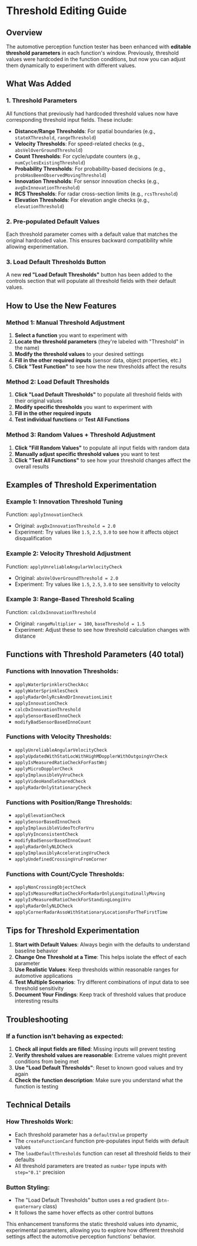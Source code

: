 # Threshold Editing Guide

## Overview
The automotive perception function tester has been enhanced with **editable threshold parameters** in each function's window. Previously, threshold values were hardcoded in the function conditions, but now you can adjust them dynamically to experiment with different values.

## What Was Added

### 1. Threshold Parameters
All functions that previously had hardcoded threshold values now have corresponding threshold input fields. These include:

- **Distance/Range Thresholds**: For spatial boundaries (e.g., `stateXThreshold`, `rangeThreshold`)
- **Velocity Thresholds**: For speed-related checks (e.g., `absVelOverGroundThreshold`)
- **Count Thresholds**: For cycle/update counters (e.g., `numCyclesExistingThreshold`)
- **Probability Thresholds**: For probability-based decisions (e.g., `probHasBeenObservedMovingThreshold`)
- **Innovation Thresholds**: For sensor innovation checks (e.g., `avgDxInnovationThreshold`)
- **RCS Thresholds**: For radar cross-section limits (e.g., `rcsThreshold`)
- **Elevation Thresholds**: For elevation angle checks (e.g., `elevationThreshold`)

### 2. Pre-populated Default Values
Each threshold parameter comes with a default value that matches the original hardcoded value. This ensures backward compatibility while allowing experimentation.

### 3. Load Default Thresholds Button
A new **red "Load Default Thresholds"** button has been added to the controls section that will populate all threshold fields with their default values.

## How to Use the New Features

### Method 1: Manual Threshold Adjustment
1. **Select a function** you want to experiment with
2. **Locate the threshold parameters** (they're labeled with "Threshold" in the name)
3. **Modify the threshold values** to your desired settings
4. **Fill in the other required inputs** (sensor data, object properties, etc.)
5. **Click "Test Function"** to see how the new thresholds affect the results

### Method 2: Load Default Thresholds
1. **Click "Load Default Thresholds"** to populate all threshold fields with their original values
2. **Modify specific thresholds** you want to experiment with
3. **Fill in the other required inputs**
4. **Test individual functions** or **Test All Functions**

### Method 3: Random Values + Threshold Adjustment
1. **Click "Fill Random Values"** to populate all input fields with random data
2. **Manually adjust specific threshold values** you want to test
3. **Click "Test All Functions"** to see how your threshold changes affect the overall results

## Examples of Threshold Experimentation

### Example 1: Innovation Threshold Tuning
Function: `applyInnovationCheck`
- Original: `avgDxInnovationThreshold = 2.0`
- Experiment: Try values like `1.5`, `2.5`, `3.0` to see how it affects object disqualification

### Example 2: Velocity Threshold Adjustment
Function: `applyUnreliableAngularVelocityCheck`
- Original: `absVelOverGroundThreshold = 2.0`
- Experiment: Try values like `1.5`, `2.5`, `3.0` to see sensitivity to velocity

### Example 3: Range-Based Threshold Scaling
Function: `calcDxInnovationThreshold`
- Original: `rangeMultiplier = 100`, `baseThreshold = 1.5`
- Experiment: Adjust these to see how threshold calculation changes with distance

## Functions with Threshold Parameters (40 total)

### Functions with Innovation Thresholds:
- `applyWaterSprinklersCheckAcc`
- `applyWaterSprinklesCheck`
- `applyRadarOnlyRcsAndDrInnovationLimit`
- `applyInnovationCheck`
- `calcDxInnovationThreshold`
- `applySensorBasedInnoCheck`
- `modifyBadSensorBasedInnoCount`

### Functions with Velocity Thresholds:
- `applyUnreliableAngularVelocityCheck`
- `applyUpdatedWithStatLocWithHighMDopplerWithOutgoingVrCheck`
- `applyIsMeasuredRatioCheckForFastWnj`
- `applyMicroDopplerCheck`
- `applyImplausibleVyVruCheck`
- `applyVideoHandleSharedCheck`
- `applyRadarOnlyStationaryCheck`

### Functions with Position/Range Thresholds:
- `applyElevationCheck`
- `applySensorBasedInnoCheck`
- `applyImplausibleVideoTtcForVru`
- `applyVyInconsistentCheck`
- `modifyBadSensorBasedInnoCount`
- `applyRadarOnlyNLDCheck`
- `applyImplausiblyAcceleratingVruCheck`
- `applyUndefinedCrossingVruFromCorner`

### Functions with Count/Cycle Thresholds:
- `applyNonCrossingObjectCheck`
- `applyIsMeasuredRatioCheckForRadarOnlyLongitudinallyMoving`
- `applyIsMeasuredRatioCheckForStandingLongiVru`
- `applyRadarOnlyNLDCheck`
- `applyCornerRadarAssoWithStationaryLocationsForTheFirstTime`

## Tips for Threshold Experimentation

1. **Start with Default Values**: Always begin with the defaults to understand baseline behavior
2. **Change One Threshold at a Time**: This helps isolate the effect of each parameter
3. **Use Realistic Values**: Keep thresholds within reasonable ranges for automotive applications
4. **Test Multiple Scenarios**: Try different combinations of input data to see threshold sensitivity
5. **Document Your Findings**: Keep track of threshold values that produce interesting results

## Troubleshooting

### If a function isn't behaving as expected:
1. **Check all input fields are filled**: Missing inputs will prevent testing
2. **Verify threshold values are reasonable**: Extreme values might prevent conditions from being met
3. **Use "Load Default Thresholds"**: Reset to known good values and try again
4. **Check the function description**: Make sure you understand what the function is testing

## Technical Details

### How Thresholds Work:
- Each threshold parameter has a `defaultValue` property
- The `createFunctionCard` function pre-populates input fields with default values
- The `loadDefaultThresholds` function can reset all threshold fields to their defaults
- All threshold parameters are treated as `number` type inputs with `step="0.1"` precision

### Button Styling:
- The "Load Default Thresholds" button uses a red gradient (`btn-quaternary` class)
- It follows the same hover effects as other control buttons

This enhancement transforms the static threshold values into dynamic, experimental parameters, allowing you to explore how different threshold settings affect the automotive perception functions' behavior.